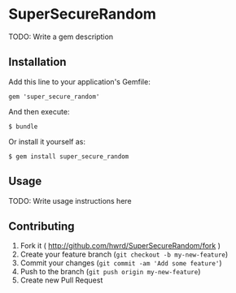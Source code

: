 # SuperSecureRandom

TODO: Write a gem description

## Installation

Add this line to your application's Gemfile:

    gem 'super_secure_random'

And then execute:

    $ bundle

Or install it yourself as:

    $ gem install super_secure_random

## Usage

TODO: Write usage instructions here

## Contributing

1. Fork it ( http://github.com/hwrd/SuperSecureRandom/fork )
2. Create your feature branch (`git checkout -b my-new-feature`)
3. Commit your changes (`git commit -am 'Add some feature'`)
4. Push to the branch (`git push origin my-new-feature`)
5. Create new Pull Request
